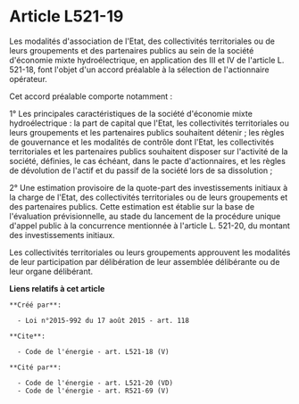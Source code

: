 # Article L521-19

Les modalités d'association de l'Etat, des collectivités territoriales ou de leurs groupements et des partenaires publics au
sein de la société d'économie mixte hydroélectrique, en application des III et IV de l'article L. 521-18, font l'objet d'un
accord préalable à la sélection de l'actionnaire opérateur. 

Cet accord préalable comporte notamment : 

1° Les principales caractéristiques de la société d'économie mixte hydroélectrique : la part de capital que l'Etat, les
collectivités territoriales ou leurs groupements et les partenaires publics souhaitent détenir ; les règles de gouvernance et
les modalités de contrôle dont l'Etat, les collectivités territoriales et les partenaires publics souhaitent disposer sur
l'activité de la société, définies, le cas échéant, dans le pacte d'actionnaires, et les règles de dévolution de l'actif et
du passif de la société lors de sa dissolution ; 

2° Une estimation provisoire de la quote-part des investissements initiaux à la charge de l'Etat, des collectivités
territoriales ou de leurs groupements et des partenaires publics. Cette estimation est établie sur la base de l'évaluation
prévisionnelle, au stade du lancement de la procédure unique d'appel public à la concurrence mentionnée à l'article L.
521-20, du montant des investissements initiaux. 

Les collectivités territoriales ou leurs groupements approuvent les modalités de leur participation par délibération de leur
assemblée délibérante ou de leur organe délibérant.

**Liens relatifs à cet article**

	**Créé par**:

	  - Loi n°2015-992 du 17 août 2015 - art. 118

	**Cite**:

	  - Code de l'énergie - art. L521-18 (V)

	**Cité par**:

	  - Code de l'énergie - art. L521-20 (VD)
	  - Code de l'énergie - art. R521-69 (V)
